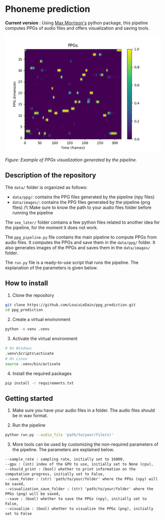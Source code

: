 # Phoneme prediction

**Current version** : Using [Max Morrison's](https://www.maxrmorrison.com/pdfs/churchwell2024high.pdf) python package, this pipeline computes PPGs of audio files and offers visualization and saving tools.

![PPGs Example](ppgs.png)

*Figure: Example of PPGs visualization generated by the pipeline.*

## Description of the repository

The `data/` folder is organized as follows:
- `data/ppg/`: contains the PPG files generated by the pipeline (npy files)
- `data/images/`: contains the PPG files generated by the pipeline (png files)
/!\ Make sure to know the path to your audio files folder before running the pipeline

The `see_later/` folder contains a few python files related to another idea for the pipeline, for the moment it does not work. 

The `ppg_pipeline.py` file contains the main pipeline to compute PPGs from audio files. It computes the PPGs and save them in the `data/ppg/` folder. It also generates images of the PPGs and saves them in the `data/images/` folder.

The `run.py` file is a ready-to-use script that runs the pipeline. The explanation of the parameters is given below.

## How to install 

1. Clone the repository
```bash
git clone https://github.com/LouisLeDain/ppg_prediction.git
cd ppg_prediction
```
2. Create a virtual environment
```bash
python -m venv .venv
```
3. Activate the virtual environment
```bash
# On Windows
.venv\Scripts\activate
# On Linux
source .venv/bin/activate
```
4. Install the required packages
```bash
pip install -r requirements.txt
```

## Getting started

1. Make sure you have your audio files in a folder. The audio files should be in wav format.

2. Run the pipeline
```bash
python run.py --audio_file 'path/to/your/file(s)'
```

3. More tools can be used by customizing the non-required parameters of the pipeline. The parameters are explained below.
```
--sample_rate : sampling rate, initially set to 16000,
--gpu : (int) index of the GPU to use, initially set to None (cpu),
--should_print : (bool) whether to print information on the computation progress, initially set to False, 
--save_folder : (str) 'path/to/your/folder' where the PPGs (npy) will be saved, 
--visualization_save_folder : (str) 'path/to/your/folder' where the PPGs (png) will be saved,
--save : (bool) whether to save the PPGs (npy), initially set to False,
--visualize : (bool) whether to visualize the PPGs (png), initially set to False
````
